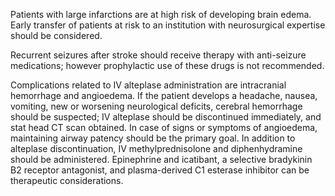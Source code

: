 Patients with large infarctions are at high risk of developing brain edema. Early transfer of patients at risk to an institution with neurosurgical expertise should be considered.

Recurrent seizures after stroke should receive therapy with anti-seizure medications; however prophylactic use of these drugs is not recommended.

Complications related to IV alteplase administration are intracranial hemorrhage and angioedema. If the patient develops a headache, nausea, vomiting, new or worsening neurological deficits, cerebral hemorrhage should be suspected; IV alteplase should be discontinued immediately, and stat head CT scan obtained. In case of signs or symptoms of angioedema, maintaining airway patency should be the primary goal. In addition to alteplase discontinuation, IV methylprednisolone and diphenhydramine should be administered. Epinephrine and icatibant, a selective bradykinin B2 receptor antagonist, and plasma-derived C1 esterase inhibitor can be therapeutic considerations.